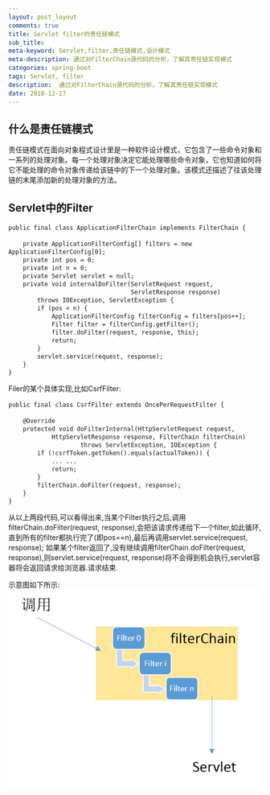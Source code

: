 ```yaml
---
layout: post_layout
comments: true
title: Servlet filter的责任链模式
sub_title: 
meta-keyword: Servlet,filter,责任链模式,设计模式
meta-description: 通过对FilterChain源代码的分析，了解其责任链实现模式
categories: spring-boot
tags: Servlet, filter
description:  通过对FilterChain源代码的分析，了解其责任链实现模式
date: 2018-12-27
---
```


## 什么是责任链模式
责任链模式在面向对象程式设计里是一种软件设计模式，它包含了一些命令对象和一系列的处理对象。每一个处理对象决定它能处理哪些命令对象，它也知道如何将它不能处理的命令对象传递给该链中的下一个处理对象。该模式还描述了往该处理链的末尾添加新的处理对象的方法。

## Servlet中的Filter


    public final class ApplicationFilterChain implements FilterChain {

        private ApplicationFilterConfig[] filters = new ApplicationFilterConfig[0];
        private int pos = 0;
        private int n = 0;
        private Servlet servlet = null;
        private void internalDoFilter(ServletRequest request,
                                      ServletResponse response)
            throws IOException, ServletException {
            if (pos < n) {
                ApplicationFilterConfig filterConfig = filters[pos++];
                Filter filter = filterConfig.getFilter();
                filter.doFilter(request, response, this);
                return;
            }
            servlet.service(request, response);
        }
    }

   Filer的某个具体实现,比如CsrfFilter:

    public final class CsrfFilter extends OncePerRequestFilter {
	
    	@Override
    	protected void doFilterInternal(HttpServletRequest request,
    			HttpServletResponse response, FilterChain filterChain)
    					throws ServletException, IOException {
    		if (!csrfToken.getToken().equals(actualToken)) {
                ... ...
    			return;
    		}
    		filterChain.doFilter(request, response);
    	}
    }

从以上两段代码,可以看得出来,当某个Filter执行之后,调用filterChain.doFilter(request, response),会把该请求传递给下一个filter,如此循环,直到所有的filter都执行完了(即pos==n),最后再调用servlet.service(request, response);
如果某个filter返回了,没有继续调用filterChain.doFilter(request, response),则servlet.service(request, response)将不会得到机会执行,servlet容器将会返回请求给浏览器.请求结束.

示意图如下所示:
![Servlet filter filterchain][servlet_filterchain]


[servlet_filterchain]: /images/java/servlet_filterchain.png "Servlet filter filterchain"